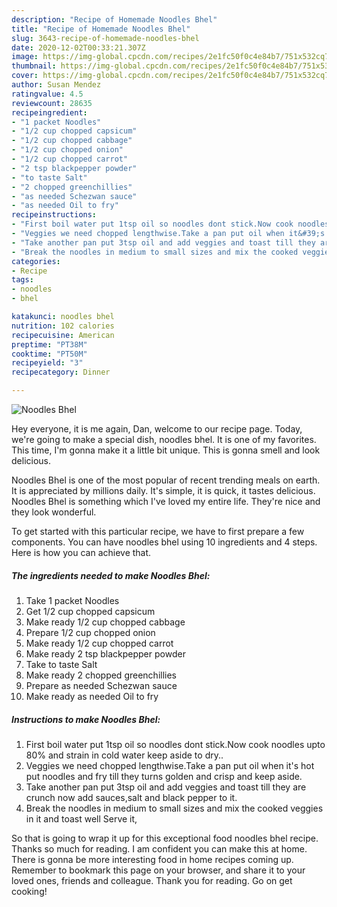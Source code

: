 ```yaml
---
description: "Recipe of Homemade Noodles Bhel"
title: "Recipe of Homemade Noodles Bhel"
slug: 3643-recipe-of-homemade-noodles-bhel
date: 2020-12-02T00:33:21.307Z
image: https://img-global.cpcdn.com/recipes/2e1fc50f0c4e84b7/751x532cq70/noodles-bhel-recipe-main-photo.jpg
thumbnail: https://img-global.cpcdn.com/recipes/2e1fc50f0c4e84b7/751x532cq70/noodles-bhel-recipe-main-photo.jpg
cover: https://img-global.cpcdn.com/recipes/2e1fc50f0c4e84b7/751x532cq70/noodles-bhel-recipe-main-photo.jpg
author: Susan Mendez
ratingvalue: 4.5
reviewcount: 28635
recipeingredient:
- "1 packet Noodles"
- "1/2 cup chopped capsicum"
- "1/2 cup chopped cabbage"
- "1/2 cup chopped onion"
- "1/2 cup chopped carrot"
- "2 tsp blackpepper powder"
- "to taste Salt"
- "2 chopped greenchillies"
- "as needed Schezwan sauce"
- "as needed Oil to fry"
recipeinstructions:
- "First boil water put 1tsp oil so noodles dont stick.Now cook noodles upto 80% and strain in cold water keep aside to dry.."
- "Veggies we need chopped lengthwise.Take a pan put oil when it&#39;s hot put noodles and fry till they turns golden and crisp and keep aside."
- "Take another pan put 3tsp oil and add veggies and toast till they are crunch now add sauces,salt and black pepper to it."
- "Break the noodles in medium to small sizes and mix the cooked veggies in it and toast well Serve it,"
categories:
- Recipe
tags:
- noodles
- bhel

katakunci: noodles bhel 
nutrition: 102 calories
recipecuisine: American
preptime: "PT38M"
cooktime: "PT50M"
recipeyield: "3"
recipecategory: Dinner

---
```



![Noodles Bhel](https://img-global.cpcdn.com/recipes/2e1fc50f0c4e84b7/751x532cq70/noodles-bhel-recipe-main-photo.jpg)

Hey everyone, it is me again, Dan, welcome to our recipe page. Today, we're going to make a special dish, noodles bhel. It is one of my favorites. This time, I'm gonna make it a little bit unique. This is gonna smell and look delicious.

Noodles Bhel is one of the most popular of recent trending meals on earth. It is appreciated by millions daily. It's simple, it is quick, it tastes delicious. Noodles Bhel is something which I've loved my entire life. They're nice and they look wonderful.




To get started with this particular recipe, we have to first prepare a few components. You can have noodles bhel using 10 ingredients and 4 steps. Here is how you can achieve that.

<!--inarticleads1-->

##### The ingredients needed to make Noodles Bhel:

1. Take 1 packet Noodles
1. Get 1/2 cup chopped capsicum
1. Make ready 1/2 cup chopped cabbage
1. Prepare 1/2 cup chopped onion
1. Make ready 1/2 cup chopped carrot
1. Make ready 2 tsp blackpepper powder
1. Take to taste Salt
1. Make ready 2 chopped greenchillies
1. Prepare as needed Schezwan sauce
1. Make ready as needed Oil to fry




<!--inarticleads2-->

##### Instructions to make Noodles Bhel:

1. First boil water put 1tsp oil so noodles dont stick.Now cook noodles upto 80% and strain in cold water keep aside to dry..
1. Veggies we need chopped lengthwise.Take a pan put oil when it&#39;s hot put noodles and fry till they turns golden and crisp and keep aside.
1. Take another pan put 3tsp oil and add veggies and toast till they are crunch now add sauces,salt and black pepper to it.
1. Break the noodles in medium to small sizes and mix the cooked veggies in it and toast well Serve it,




So that is going to wrap it up for this exceptional food noodles bhel recipe. Thanks so much for reading. I am confident you can make this at home. There is gonna be more interesting food in home recipes coming up. Remember to bookmark this page on your browser, and share it to your loved ones, friends and colleague. Thank you for reading. Go on get cooking!
